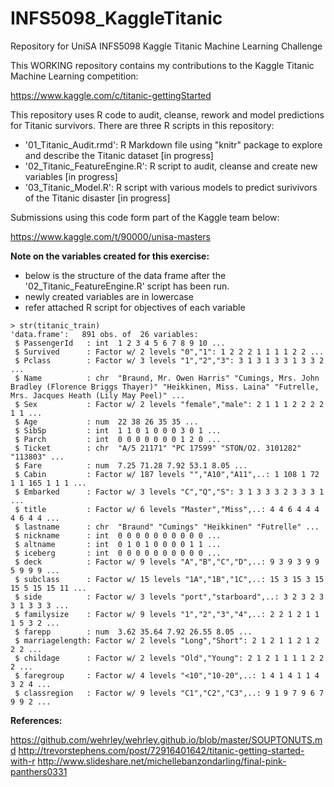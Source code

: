 # INFS5098_KaggleTitanic
Repository for UniSA INFS5098 Kaggle Titanic Machine Learning Challenge
  
This WORKING repository contains my contributions to the Kaggle Titanic Machine Learning competition:
  
<https://www.kaggle.com/c/titanic-gettingStarted>
  
This repository uses R code to audit, cleanse, rework and model predictions for Titanic survivors. There are three R scripts in this repository:
- '01_Titanic_Audit.rmd': R Markdown file using "knitr" package to explore and describe the Titanic dataset [in progress]
- '02_Titanic_FeatureEngine.R': R script to audit, cleanse and create new variables [in progress]
- '03_Titanic_Model.R': R script with various models to predict surivivors of the Titanic disaster [in progress]
  
Submissions using this code form part of the Kaggle team below:
  
<https://www.kaggle.com/t/90000/unisa-masters>
  
**Note on the variables created for this exercise:**
- below is the structure of the data frame after the '02_Titanic_FeatureEngine.R' script has been run.
- newly created variables are in lowercase
- refer attached R script for objectives of each variable
```
> str(titanic_train)
'data.frame':	891 obs. of  26 variables:
 $ PassengerId   : int  1 2 3 4 5 6 7 8 9 10 ...
 $ Survived      : Factor w/ 2 levels "0","1": 1 2 2 2 1 1 1 1 2 2 ...
 $ Pclass        : Factor w/ 3 levels "1","2","3": 3 1 3 1 3 3 1 3 3 2 ...
 $ Name          : chr  "Braund, Mr. Owen Harris" "Cumings, Mrs. John Bradley (Florence Briggs Thayer)" "Heikkinen, Miss. Laina" "Futrelle, Mrs. Jacques Heath (Lily May Peel)" ...
 $ Sex           : Factor w/ 2 levels "female","male": 2 1 1 1 2 2 2 2 1 1 ...
 $ Age           : num  22 38 26 35 35 ...
 $ SibSp         : int  1 1 0 1 0 0 0 3 0 1 ...
 $ Parch         : int  0 0 0 0 0 0 0 1 2 0 ...
 $ Ticket        : chr  "A/5 21171" "PC 17599" "STON/O2. 3101282" "113803" ...
 $ Fare          : num  7.25 71.28 7.92 53.1 8.05 ...
 $ Cabin         : Factor w/ 187 levels "","A10","A11",..: 1 108 1 72 1 1 165 1 1 1 ...
 $ Embarked      : Factor w/ 3 levels "C","Q","S": 3 1 3 3 3 2 3 3 3 1 ...
 $ title         : Factor w/ 6 levels "Master","Miss",..: 4 4 6 4 4 4 4 6 4 4 ...
 $ lastname      : chr  "Braund" "Cumings" "Heikkinen" "Futrelle" ...
 $ nickname      : int  0 0 0 0 0 0 0 0 0 0 ...
 $ altname       : int  0 1 0 1 0 0 0 0 1 1 ...
 $ iceberg       : int  0 0 0 0 0 0 0 0 0 0 ...
 $ deck          : Factor w/ 9 levels "A","B","C","D",..: 9 3 9 3 9 9 5 9 9 9 ...
 $ subclass      : Factor w/ 15 levels "1A","1B","1C",..: 15 3 15 3 15 15 5 15 15 11 ...
 $ side          : Factor w/ 3 levels "port","starboard",..: 3 2 3 2 3 3 1 3 3 3 ...
 $ familysize    : Factor w/ 9 levels "1","2","3","4",..: 2 2 1 2 1 1 1 5 3 2 ...
 $ farepp        : num  3.62 35.64 7.92 26.55 8.05 ...
 $ marriagelength: Factor w/ 2 levels "Long","Short": 2 1 2 1 1 2 1 2 2 2 ...
 $ childage      : Factor w/ 2 levels "Old","Young": 2 1 2 1 1 1 1 2 2 2 ...
 $ faregroup     : Factor w/ 4 levels "<10","10-20",..: 1 4 1 4 1 1 4 3 2 4 ...
 $ classregion   : Factor w/ 9 levels "C1","C2","C3",..: 9 1 9 7 9 6 7 9 9 2 ...
```
  
**References:**
  
<https://github.com/wehrley/wehrley.github.io/blob/master/SOUPTONUTS.md>
<http://trevorstephens.com/post/72916401642/titanic-getting-started-with-r>
<http://www.slideshare.net/michellebanzondarling/final-pink-panthers0331>
